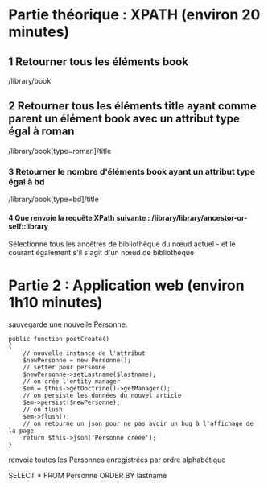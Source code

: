 
# Partie théorique : XPATH (environ 20 minutes)

## 1 Retourner tous les éléments book

/library/book

## 2 Retourner tous les éléments title ayant comme parent un élément book avec un attribut type égal à roman

/library/book[type=roman]/title

### 3 Retourner le nombre d'éléments book ayant un attribut type égal à bd

/library/book[type=bd]/title

#### 4 Que renvoie la requête XPath suivante :  /library/library/ancestor-or-self::library

Sélectionne tous les ancêtres de bibliothèque du nœud actuel - et le courant également s'il s'agit d'un nœud de bibliothèque


# Partie 2 : Application web (environ 1h10 minutes)

sauvegarde une nouvelle Personne.

```
public function postCreate()
{
    // nouvelle instance de l'attribut
    $newPersonne = new Personne();
    // setter pour personne
    $newPersonne->setLastname($lastname);
    // on crée l'entity manager
    $em = $this->getDoctrine()->getManager();
    // on persiste les données du nouvel article
    $em->persist($newPersonne);
    // on flush
    $em->flush();
    // on retourne un json pour ne pas avoir un bug à l'affichage de la page
    return $this->json('Personne créée');
}
```
renvoie toutes les Personnes enregistrées par ordre alphabétique

SELECT * FROM Personne 
ORDER BY lastname